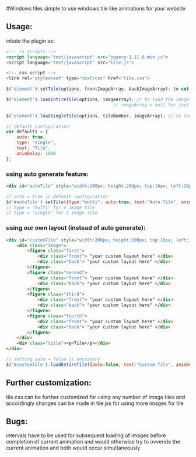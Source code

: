 #Windows tiles
simple to use windows tile like animations for your website

## Usage:
inlude the plugin as:

````html
<!-- js scripts -->
<script language="text/javascript" src="jquery-1.11.0.min.js">
<script language="text/javascript" src="tile.js">

<!-- css script -->
<link rel="stylesheet" type="text/css" href="tile.css">
````

````javascript
$('element').setTile(options, frontImageArray, backImageArray); to set the front and back of the tile

$('element').loadEntireTile(options, imageArray); // to load the images in imageArray along with animations
                                         // imageArray = null for just flipping the tiles
                                         
$('element').loadSingleTile(options, tileNumber, imageArray); // to load a single tile

// default configuration:
var defaults = {
	auto: true,
	type: "single",
	text: "Tile",
	animDelay: 1000
};
````

### using auto generate feature:
````html
<div id="autoTile" style="width:200px; height:200px; top:10px; left:10px;">  <!-- style is customizable -->
````

````javascript
// auto = true is default configuration 
$('#autoTile').setTile({type:"multi", auto:true, text:"Auto Tile", animDelay:2000}, frontImageArray, backImageArray);
// type = "multi" for 4 image tile
// type = "single" for 1 image tile
````


### using our own layout (instead of auto generate):
````html
<div id="customTile" style="width:200px; height:200px; top:10px; left:10px;">  <!-- style is customizable -->
  	<div class="image">
		<figure class="first">
			<div class="front"> "your custom layout here" </div>
			<div class="back"> "your custom layout here" </div>
		</figure>
		<figure class="second">
			<div class="front"> "your custom layout here" </div>
			<div class="back"> "your custom layout here" </div>
		</figure>
		<figure class="third">
			<div class="front"> "your custom layout here" </div>
			<div class="back"> "your custom layout here" </div>
		</figure>
		<figure class="fourth">	
			<div class="front"> "your custom layout here" </div>
			<div class="back"> "your custom layout here" </div>
		</figure>
	</div>	
	<div class="title"><p>Tile</p></div>
</div>
````

````javascript
// setting auto = false is necessary
$('#customTile').loadEntireTile({auto:false, text:"Custom Tile", animDelay:1000}, null); // null to just flip the tiles
````

## Further customization:
tile.css can be further customized for using any number of image tiles
and accordingly changes can be made in tile.jss for using more images for tile


## Bugs:
intervals have to be used for subsequent loading of images before completion of current animation and would otherwise
try to ovveride the current animation and both would occur simultaneously
